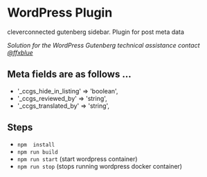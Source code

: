 # WordPress Plugin

cleverconnected gutenberg sidebar. Plugin for post meta data

_Solution for the WordPress Gutenberg technical assistance contact [@ffxblue](https://ambition4clients.nl/)_ 

## Meta fields  are as follows ... 
- '_ccgs_hide_in_listing' => 'boolean',
- '_ccgs_reviewed_by'    => 'string',
- '_ccgs_translated_by'    => 'string',



## Steps

- `npm  install`
- `npm run build`
- `npm run start` (start wordpress container)
- `npm run stop` (stops running wordpress docker container)





